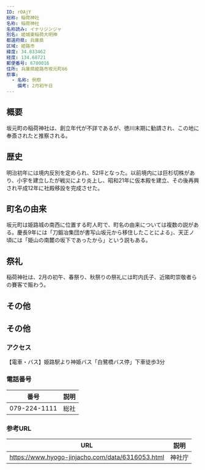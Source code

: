 ```yaml
---
ID: r0AjY
総称: 稲荷神社
名称: 稲荷神社
名称読み: イナリジンジャ
別名: 姫城東稲荷大明神
都道府県: 兵庫県
区域: 姫路市
緯度: 34.833462
経度: 134.68721
郵便番号: 6700016
住所: 兵庫県姫路市坂元町66
祭事:
  - 名称: 例祭
    備考: 2月初午日
---
```


## 概要

坂元町の稲荷神社は、創立年代が不詳であるが、徳川末期に勧請され、この地に奉斎されたと推察される。

## 歴史

明治初年には境内反別を定められ、52坪となった。以前境内には巨杉切株があり、小宇を建立したが戦災により炎上し、昭和21年に仮本殿を建立、その後再興され平成12年に社殿移設を完成させた。

## 町名の由来

坂元町は姫路城の南西に位置する町人町で、町名の由来については複数の説がある。慶長9年には「刀鍛冶集団が書写山坂元から移住したことによる」、天正ノ頃には「姫山の南麓の坂下であったから」という説もある。

## 祭礼

稲荷神社は、2月の初午、春祭り、秋祭りの祭礼には町内氏子、近隣町崇敬者らの賽客で賑わう。

## その他

## その他

### アクセス

【電車・バス】姫路駅より神姫バス「白鷺橋バス停」下車徒歩3分

### 電話番号

| 番号         | 説明 |
| ------------ | ---- |
| 079-224-1111 | 総社 |

### 参考URL

| URL                                              | 説明   |
| ------------------------------------------------ | ------ |
| https://www.hyogo-jinjacho.com/data/6316053.html | 神社庁 |
